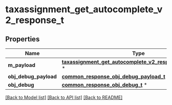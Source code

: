 # taxassignment_get_autocomplete_v2_response_t

## Properties
Name | Type | Description | Notes
------------ | ------------- | ------------- | -------------
**m_payload** | [**taxassignment_get_autocomplete_v2_response_m_payload_t**](taxassignment_get_autocomplete_v2_response_m_payload.md) \* |  | 
**obj_debug_payload** | [**common_response_obj_debug_payload_t**](common_response_obj_debug_payload.md) \* |  | [optional] 
**obj_debug** | [**common_response_obj_debug_t**](common_response_obj_debug.md) \* |  | [optional] 

[[Back to Model list]](../README.md#documentation-for-models) [[Back to API list]](../README.md#documentation-for-api-endpoints) [[Back to README]](../README.md)


